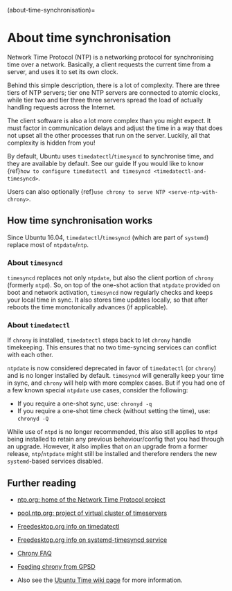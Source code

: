 (about-time-synchronisation)=
# About time synchronisation

Network Time Protocol (NTP) is a networking protocol for synchronising time over a network. Basically, a client requests the current time from a server, and uses it to set its own clock.

Behind this simple description, there is a lot of complexity. There are three tiers of NTP servers; tier one NTP servers are connected to atomic clocks, while tier two and tier three three servers spread the load of actually handling requests across the Internet.

The client software is also a lot more complex than you might expect. It must factor in communication delays and adjust the time in a way that does not upset all the other processes that run on the server. Luckily, all that complexity is hidden from you\!

By default, Ubuntu uses `timedatectl`/`timesyncd` to synchronise time, and they are available by default. See our guide If you would like to know {ref}`how to configure timedatectl and timesyncd <timedatectl-and-timesyncd>`.

Users can also optionally {ref}`use chrony to serve NTP <serve-ntp-with-chrony>`.

## How time synchronisation works

Since Ubuntu 16.04, `timedatectl`/`timesyncd` (which are part of `systemd`) replace most of `ntpdate`/`ntp`.

### About `timesyncd`

`timesyncd` replaces not only `ntpdate`, but also the client portion of `chrony` (formerly `ntpd`). So, on top of the one-shot action that `ntpdate` provided on boot and network activation, `timesyncd` now regularly checks and keeps your local time in sync. It also stores time updates locally, so that after reboots the time monotonically advances (if applicable).

### About `timedatectl`

If `chrony` is installed, `timedatectl` steps back to let `chrony` handle timekeeping. This ensures that no two time-syncing services can conflict with each other. 

`ntpdate` is now considered deprecated in favor of `timedatectl` (or `chrony`) and is no longer installed by default. `timesyncd` will generally keep your time in sync, and `chrony` will help with more complex cases. But if you had one of a few known special `ntpdate` use cases, consider the following:

  - If you require a one-shot sync, use: `chronyd -q`
  - If you require a one-shot time check (without setting the time), use: `chronyd -Q`

While use of `ntpd` is no longer recommended, this also still applies to `ntpd` being installed to retain any previous behaviour/config that you had through an upgrade. However, it also implies that on an upgrade from a former release, `ntp`/`ntpdate` might still be installed and therefore renders the new `systemd`-based services disabled.

## Further reading

- [ntp.org: home of the Network Time Protocol project](http://www.ntp.org/)
- [pool.ntp.org: project of virtual cluster of timeservers](http://www.pool.ntp.org/)

- [Freedesktop.org info on timedatectl](https://www.freedesktop.org/software/systemd/man/timedatectl.html)
- [Freedesktop.org info on systemd-timesyncd service](https://www.freedesktop.org/software/systemd/man/systemd-timesyncd.service.html#)

- [Chrony FAQ](https://chrony-project.org/faq.html)
- [Feeding chrony from GPSD](https://gpsd.gitlab.io/gpsd/gpsd-time-service-howto.html#_feeding_chrony_from_gpsd) 

- Also see the [Ubuntu Time wiki page](https://help.ubuntu.com/community/UbuntuTime) for more information.
